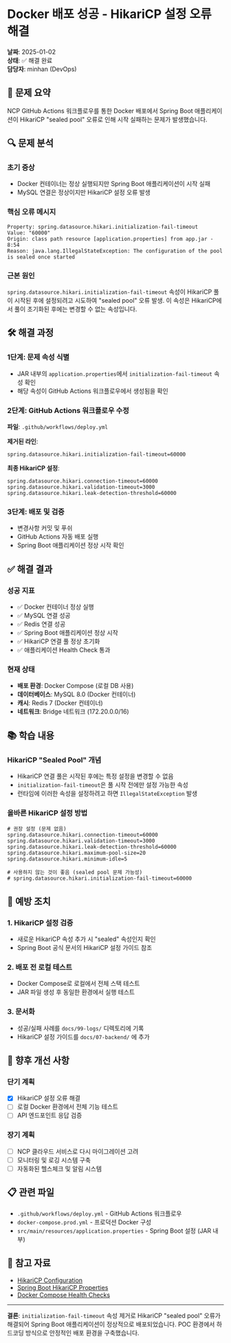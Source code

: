 # Docker 배포 성공 - HikariCP 설정 오류 해결

**날짜**: 2025-01-02  
**상태**: ✅ 해결 완료  
**담당자**: minhan (DevOps)

## 🎯 문제 요약

NCP GitHub Actions 워크플로우를 통한 Docker 배포에서 Spring Boot 애플리케이션이 HikariCP "sealed pool" 오류로 인해 시작 실패하는 문제가 발생했습니다.

## 🔍 문제 분석

### 초기 증상
- Docker 컨테이너는 정상 실행되지만 Spring Boot 애플리케이션이 시작 실패
- MySQL 연결은 정상이지만 HikariCP 설정 오류 발생

### 핵심 오류 메시지
```
Property: spring.datasource.hikari.initialization-fail-timeout
Value: "60000"
Origin: class path resource [application.properties] from app.jar - 8:54
Reason: java.lang.IllegalStateException: The configuration of the pool is sealed once started
```

### 근본 원인
`spring.datasource.hikari.initialization-fail-timeout` 속성이 HikariCP 풀이 시작된 후에 설정되려고 시도하여 "sealed pool" 오류 발생. 이 속성은 HikariCP에서 풀이 초기화된 후에는 변경할 수 없는 속성입니다.

## 🛠️ 해결 과정

### 1단계: 문제 속성 식별
- JAR 내부의 `application.properties`에서 `initialization-fail-timeout` 속성 확인
- 해당 속성이 GitHub Actions 워크플로우에서 생성됨을 확인

### 2단계: GitHub Actions 워크플로우 수정
**파일**: `.github/workflows/deploy.yml`

**제거된 라인**:
```properties
spring.datasource.hikari.initialization-fail-timeout=60000
```

**최종 HikariCP 설정**:
```properties
spring.datasource.hikari.connection-timeout=60000
spring.datasource.hikari.validation-timeout=3000
spring.datasource.hikari.leak-detection-threshold=60000
```

### 3단계: 배포 및 검증
- 변경사항 커밋 및 푸쉬
- GitHub Actions 자동 배포 실행
- Spring Boot 애플리케이션 정상 시작 확인

## ✅ 해결 결과

### 성공 지표
- ✅ Docker 컨테이너 정상 실행
- ✅ MySQL 연결 성공
- ✅ Redis 연결 성공  
- ✅ Spring Boot 애플리케이션 정상 시작
- ✅ HikariCP 연결 풀 정상 초기화
- ✅ 애플리케이션 Health Check 통과

### 현재 상태
- **배포 환경**: Docker Compose (로컬 DB 사용)
- **데이터베이스**: MySQL 8.0 (Docker 컨테이너)
- **캐시**: Redis 7 (Docker 컨테이너)
- **네트워크**: Bridge 네트워크 (172.20.0.0/16)

## 📚 학습 내용

### HikariCP "Sealed Pool" 개념
- HikariCP 연결 풀은 시작된 후에는 특정 설정을 변경할 수 없음
- `initialization-fail-timeout`은 풀 시작 전에만 설정 가능한 속성
- 런타임에 이러한 속성을 설정하려고 하면 `IllegalStateException` 발생

### 올바른 HikariCP 설정 방법
```properties
# 권장 설정 (문제 없음)
spring.datasource.hikari.connection-timeout=60000
spring.datasource.hikari.validation-timeout=3000
spring.datasource.hikari.leak-detection-threshold=60000
spring.datasource.hikari.maximum-pool-size=20
spring.datasource.hikari.minimum-idle=5

# 사용하지 않는 것이 좋음 (sealed pool 문제 가능성)
# spring.datasource.hikari.initialization-fail-timeout=60000
```

## 🔧 예방 조치

### 1. HikariCP 설정 검증
- 새로운 HikariCP 속성 추가 시 "sealed" 속성인지 확인
- Spring Boot 공식 문서의 HikariCP 설정 가이드 참조

### 2. 배포 전 로컬 테스트
- Docker Compose로 로컬에서 전체 스택 테스트
- JAR 파일 생성 후 동일한 환경에서 실행 테스트

### 3. 문서화
- 성공/실패 사례를 `docs/99-logs/` 디렉토리에 기록
- HikariCP 설정 가이드를 `docs/07-backend/` 에 추가

## 🎯 향후 개선 사항

### 단기 계획
- [x] HikariCP 설정 오류 해결 
- [ ] 로컬 Docker 환경에서 전체 기능 테스트
- [ ] API 엔드포인트 응답 검증

### 장기 계획
- [ ] NCP 클라우드 서비스로 다시 마이그레이션 고려
- [ ] 모니터링 및 로깅 시스템 구축
- [ ] 자동화된 헬스체크 및 알림 시스템

## 📋 관련 파일

- `.github/workflows/deploy.yml` - GitHub Actions 워크플로우
- `docker-compose.prod.yml` - 프로덕션 Docker 구성
- `src/main/resources/application.properties` - Spring Boot 설정 (JAR 내부)

## 🔗 참고 자료

- [HikariCP Configuration](https://github.com/brettwooldridge/HikariCP#gear-configuration-knobs-baby)
- [Spring Boot HikariCP Properties](https://docs.spring.io/spring-boot/docs/current/reference/html/data.html#data.sql.datasource.hikari)
- [Docker Compose Health Checks](https://docs.docker.com/compose/compose-file/compose-file-v3/#healthcheck)

---

**결론**: `initialization-fail-timeout` 속성 제거로 HikariCP "sealed pool" 오류가 해결되어 Spring Boot 애플리케이션이 정상적으로 배포되었습니다. POC 환경에서 하드코딩 방식으로 안정적인 배포 환경을 구축했습니다.